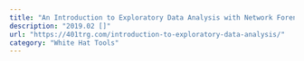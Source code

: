 ```yaml
---
title: "An Introduction to Exploratory Data Analysis with Network Forensics"
description: "2019.02 []"
url: "https://401trg.com/introduction-to-exploratory-data-analysis/"
category: "White Hat Tools"
---
```


